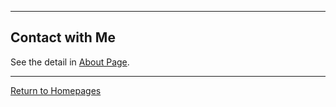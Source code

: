 ------

## Contact with Me

See the detail in [About Page](https://fentaniao.github.io/about.html).

------

[Return to Homepages](https://fentaniao.github.io/)